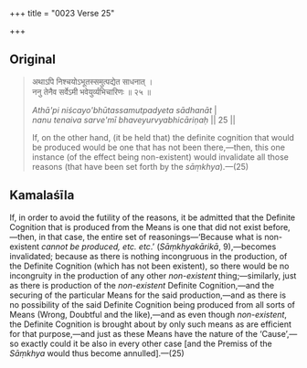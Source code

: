 +++
title = "0023 Verse 25"

+++
## Original 
>
> अथाऽपि निश्चयोऽभूतस्समुत्पद्येत साधनात् ।  
> ननु तेनैव सर्वेऽमी भवेयुर्व्यभिचारिणः ॥ २५ ॥ 
>
> *Athā'pi niścayo'bhūtassamutpadyeta sādhanāt* \|  
> *nanu tenaiva sarve'mī bhaveyurvyabhicāriṇaḥ* \|\| 25 \|\| 
>
> If, on the other hand, (it be held that) the definite cognition that would be produced would be one that has not been there,—then, this one instance (of the effect being non-existent) would invalidate all those reasons (that have been set forth by the *sāṃkhya*).—(25)



## Kamalaśīla

If, in order to avoid the futility of the reasons, it be admitted that the Definite Cognition that is produced from the Means is one that did not exist before,—then, in that case, the entire set of reasonings—‘Because what is non-existent *cannot be produced, etc. etc*.’ (*Sāṃkhyakārikā*, 9),—becomes invalidated; because as there is nothing incongruous in the production, of the Definite Cognition (which has not been existent), so there would be no incongruity in the production of any other *non-existent* thing;—similarly, just as there is production of the *non-existent* Definite Cognition,—and the securing of the particular Means for the said production,—and as there is no possibility of the said Definite Cognition being produced from all sorts of Means (Wrong, Doubtful and the like),—and as even though *non-existent*, the Definite Cognition is brought about by only such means as are efficient for that purpose,—and just as these Means have the nature of the ‘Cause’,—so exactly could it be also in every other case [and the Premiss of the *Sāṃkhya* would thus become annulled].—(25)


